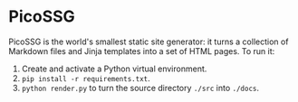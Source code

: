 # PicoSSG

PicoSSG is the world's smallest static site generator:
it turns a collection of Markdown files and Jinja templates into a set of HTML pages.
To run it:

1.  Create and activate a Python virtual environment.
2.  `pip install -r requirements.txt`.
3.  `python render.py` to turn the source directory `./src` into `./docs`.
